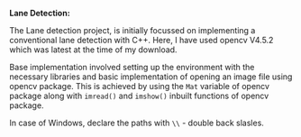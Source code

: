 **Lane Detection:**

The Lane detection project, is initially focussed on implementing a conventional lane detection with C++.
Here, I have used opencv V4.5.2 which was latest at the time of my download.

Base implementation involved setting up the environment with the necessary libraries and basic implementation of opening an image file using opencv package. This is achieved by using the `Mat` variable of opencv package along with `imread()` and `imshow()` inbuilt functions of opencv package.

In case of Windows, declare the paths with `\\` - double back slasles.
